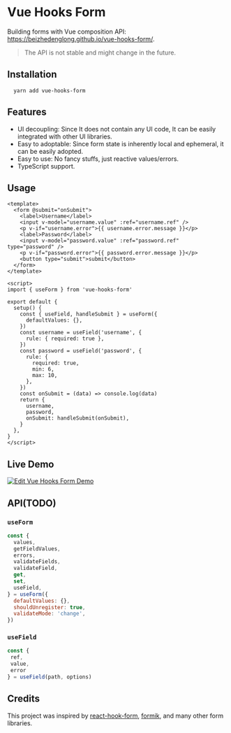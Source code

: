 # Vue Hooks Form
Building forms with Vue composition API: https://beizhedenglong.github.io/vue-hooks-form/.
>The API is not stable and might change in the future.

## Installation

```
  yarn add vue-hooks-form
```
## Features
- UI decoupling: Since It does not contain any UI code, It can be easily integrated with other UI libraries.
- Easy to adoptable: Since form state is inherently local and ephemeral, it can be easily adopted.
- Easy to use: No fancy stuffs, just reactive values/errors.
- TypeScript support.
  
## Usage
```vue
<template>
  <form @submit="onSubmit">
    <label>Username</label>
    <input v-model="username.value" :ref="username.ref" />
    <p v-if="username.error">{{ username.error.message }}</p>
    <label>Password</label>
    <input v-model="password.value" :ref="password.ref" type="password" />
    <p v-if="password.error">{{ password.error.message }}</p>
    <button type="submit">submit</button>
  </form>
</template>

<script>
import { useForm } from 'vue-hooks-form'

export default {
  setup() {
    const { useField, handleSubmit } = useForm({
      defaultValues: {},
    })
    const username = useField('username', {
      rule: { required: true },
    })
    const password = useField('password', {
      rule: {
        required: true,
        min: 6,
        max: 10,
      },
    })
    const onSubmit = (data) => console.log(data)
    return {
      username,
      password,
      onSubmit: handleSubmit(onSubmit),
    }
  },
}
</script>
```
## Live Demo
[![Edit Vue Hooks Form Demo](https://codesandbox.io/static/img/play-codesandbox.svg)](https://codesandbox.io/s/vue-hooks-form-demo-lqtp0?fontsize=14&hidenavigation=1&theme=dark)


## API(TODO)

### `useForm`
```js
const {
  values,
  getFieldValues,
  errors,
  validateFields,
  validateField,
  get,
  set,
  useField,
} = useForm({
  defaultValues: {},
  shouldUnregister: true,
  validateMode: 'change',
})
```

### `useField`
```js
const {
 ref,
 value,
 error
} = useField(path, options)
```


## Credits
This project was inspired by [react-hook-form](https://react-hook-form.com/), [formik](https://formik.org), and many other form libraries.